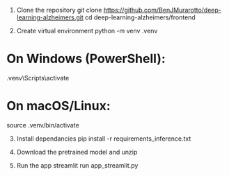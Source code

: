 
1. Clone the repository
git clone https://github.com/BenJMurarotto/deep-learning-alzheimers.git
cd deep-learning-alzheimers/frontend

2. Create virtual environment
python -m venv .venv

# On Windows (PowerShell):
.venv\Scripts\activate

# On macOS/Linux:
source .venv/bin/activate

3. Install dependancies
pip install -r requirements_inference.txt

4. Download the pretrained model and unzip

5. Run the app
streamlit run app_streamlit.py